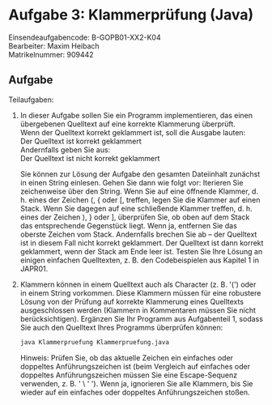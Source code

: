# Aufgabe 3: Klammerprüfung (Java)

Einsendeaufgabencode: B-GOPB01-XX2-K04  
Bearbeiter: Maxim Heibach  
Matrikelnummer: 909442

## Aufgabe
Teilaufgaben:
1. In dieser Aufgabe sollen Sie ein Programm implementieren, das einen übergebenen Quelltext auf eine korrekte Klammerung überprüft.  
Wenn der Quelltext korrekt geklammert ist, soll die Ausgabe lauten:  
Der Quelltext ist korrekt geklammert  
Andernfalls geben Sie aus:  
Der Quelltext ist nicht korrekt geklammert  

    Sie können zur Lösung der Aufgabe den gesamten Dateiinhalt zunächst in einen String einlesen. Gehen Sie dann wie folgt vor: Iterieren Sie zeichenweise über den String. Wenn Sie auf eine öffnende Klammer, d. h. eines der Zeichen (, { oder [, treffen, legen Sie die Klammer auf einen Stack. Wenn Sie dagegen auf eine schließende Klammer treffen, d. h. eines der
Zeichen ), } oder ], überprüfen Sie, ob oben auf dem Stack das entsprechende Gegenstück liegt. Wenn ja, entfernen Sie das oberste Zeichen vom Stack. Andernfalls brechen Sie ab – der Quelltext ist in diesem Fall nicht korrekt geklammert. Der Quelltext ist dann korrekt geklammert, wenn der Stack am Ende leer ist. Testen Sie Ihre Lösung an einigen einfachen Quelltexten, z. B. den Codebeispielen aus Kapitel 1 in JAPR01.

2. Klammern können in einem Quelltext auch als Character (z. B. '(') oder in einem String vorkommen. Diese Klammern müssen für eine robustere Lösung von der Prüfung auf korrekte Klammerung eines Quelltexts ausgeschlossen werden (Klammern in Kommentaren müssen Sie nicht berücksichtigen). Ergänzen Sie Ihr Programm aus Aufgabenteil 1, sodass Sie auch den Quelltext Ihres Programms überprüfen können: 
    ```sh
    java Klammerpruefung Klammerpruefung.java
    ```
    
    Hinweis: Prüfen Sie, ob das aktuelle Zeichen ein einfaches oder doppeltes Anführungszeichen ist (beim Vergleich auf einfaches oder doppeltes Anführungszeichen müssen Sie eine
Escape-Sequenz verwenden, z. B. ' \ ' '). Wenn ja, ignorieren Sie alle Klammern, bis Sie wieder auf ein einfaches oder doppeltes Anführungszeichen stoßen. 